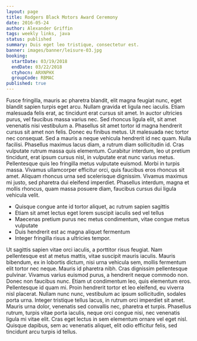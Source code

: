 ```yaml
---
layout: page
title: Rodgers Black Motors Award Ceremony
date: 2016-05-24
author: Alexander Griffin
tags: weekly links, java
status: published
summary: Duis eget leo tristique, consectetur est.
banner: images/banner/leisure-03.jpg
booking:
  startDate: 03/19/2018
  endDate: 03/22/2018
  ctyhocn: ARXNPHX
  groupCode: RBMAC
published: true
---
```

Fusce fringilla, mauris ac pharetra blandit, elit magna feugiat nunc, eget blandit sapien turpis eget arcu. Nullam gravida et ligula nec iaculis. Etiam malesuada felis erat, ac tincidunt erat cursus sit amet. In auctor ultricies purus, vel faucibus massa varius nec. Sed rhoncus ligula elit, sit amet venenatis nisi vestibulum a. Phasellus sit amet tortor id magna hendrerit cursus sit amet non felis. Donec eu finibus metus. Ut malesuada nec tortor nec consequat. Sed a mauris a neque vehicula hendrerit id nec quam. Nulla facilisi. Phasellus maximus lacus diam, a rutrum diam sollicitudin id. Cras vulputate rutrum massa quis elementum.
Curabitur interdum, leo ut pretium tincidunt, erat ipsum cursus nisl, in vulputate erat nunc varius metus. Pellentesque quis leo fringilla metus vulputate euismod. Morbi in turpis massa. Vivamus ullamcorper efficitur orci, quis faucibus eros rhoncus sit amet. Aliquam rhoncus urna sed scelerisque dignissim. Vivamus maximus mi justo, sed pharetra dui eleifend imperdiet. Phasellus interdum, magna et mollis rhoncus, quam massa posuere diam, faucibus cursus dui ligula vehicula velit.

* Quisque congue ante id tortor aliquet, ac rutrum sapien sagittis
* Etiam sit amet lectus eget lorem suscipit iaculis sed vel tellus
* Maecenas pretium purus nec metus condimentum, vitae congue metus vulputate
* Duis hendrerit est ac magna aliquet fermentum
* Integer fringilla risus a ultricies tempor.

Ut sagittis sapien vitae orci iaculis, a porttitor risus feugiat. Nam pellentesque est at metus mattis, vitae suscipit mauris iaculis. Mauris bibendum, ex in lobortis dictum, nisi urna vehicula sem, mollis fermentum elit tortor nec neque. Mauris id pharetra nibh. Cras dignissim pellentesque pulvinar. Vivamus varius euismod purus, a hendrerit neque commodo non. Donec non faucibus nunc.
Etiam ut condimentum leo, quis elementum eros. Pellentesque id quam mi. Proin hendrerit tortor et leo eleifend, eu viverra nisl placerat. Nullam nunc nunc, vestibulum ac ipsum sollicitudin, sodales porta urna. Integer tristique tellus lacus, in rutrum orci imperdiet sit amet. Mauris urna dolor, venenatis sed convallis nec, pharetra et turpis. Phasellus rutrum, turpis vitae porta iaculis, neque orci congue nisi, nec venenatis ligula mi vitae elit. Cras eget lectus in sem elementum ornare vel eget nisl. Quisque dapibus, sem ac venenatis aliquet, elit odio efficitur felis, sed tincidunt arcu turpis id tellus.
